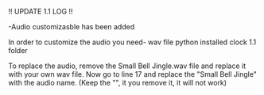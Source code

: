 !! UPDATE 1.1 LOG !!

-Audio customizasble has been added

In order to customize the audio you need-
wav file
python installed
clock 1.1 folder

To replace the audio, remove the Small Bell Jingle.wav file and replace it with your own wav file. Now go to line 17 and replace the "Small Bell Jingle" with the audio name. (Keep the "", it you remove it, it will not work)